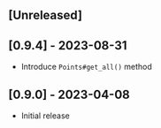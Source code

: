 ## [Unreleased]

## [0.9.4] - 2023-08-31
- Introduce `Points#get_all()` method

## [0.9.0] - 2023-04-08

- Initial release
